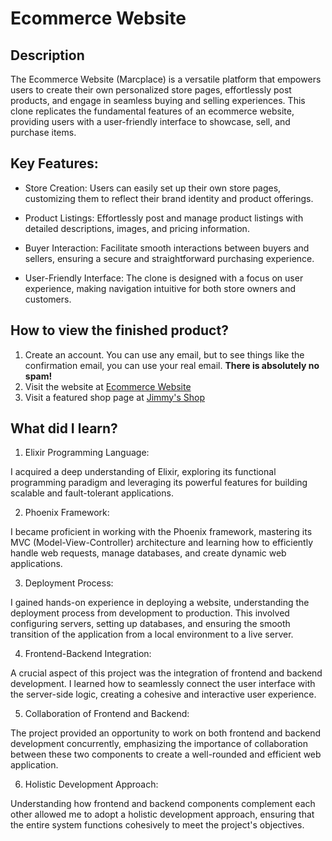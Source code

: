 # Ecommerce Website

## Description

The Ecommerce Website (Marcplace) is a versatile platform that empowers users to create their own personalized store pages, effortlessly post products, and engage in seamless buying and selling experiences. This clone replicates the fundamental features of an ecommerce website, providing users with a user-friendly interface to showcase, sell, and purchase items.

## Key Features:

- Store Creation: Users can easily set up their own store pages, customizing them to reflect their brand identity and product offerings.

- Product Listings: Effortlessly post and manage product listings with detailed descriptions, images, and pricing information.

- Buyer Interaction: Facilitate smooth interactions between buyers and sellers, ensuring a secure and straightforward purchasing experience.

- User-Friendly Interface: The clone is designed with a focus on user experience, making navigation intuitive for both store owners and customers.

## How to view the finished product?

1. Create an account. You can use any email, but to see things like the confirmation email, you can use your real email. **There is absolutely no spam!** 
2. Visit the website at [Ecommerce Website](https://ecommercewebsite.gigalixirapp.com/)
3. Visit a featured shop page at [Jimmy's Shop](https://ecommercewebsite.gigalixirapp.com/shop/jimmylau) 

## What did I learn?

1. Elixir Programming Language:

I acquired a deep understanding of Elixir, exploring its functional programming paradigm and leveraging its powerful features for building scalable and fault-tolerant applications.

2. Phoenix Framework:

I became proficient in working with the Phoenix framework, mastering its MVC (Model-View-Controller) architecture and learning how to efficiently handle web requests, manage databases, and create dynamic web applications.

3. Deployment Process:

I gained hands-on experience in deploying a website, understanding the deployment process from development to production. This involved configuring servers, setting up databases, and ensuring the smooth transition of the application from a local environment to a live server.

4. Frontend-Backend Integration:

A crucial aspect of this project was the integration of frontend and backend development. I learned how to seamlessly connect the user interface with the server-side logic, creating a cohesive and interactive user experience.

5. Collaboration of Frontend and Backend:

The project provided an opportunity to work on both frontend and backend development concurrently, emphasizing the importance of collaboration between these two components to create a well-rounded and efficient web application.

6. Holistic Development Approach:

Understanding how frontend and backend components complement each other allowed me to adopt a holistic development approach, ensuring that the entire system functions cohesively to meet the project's objectives.
